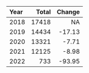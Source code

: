 |Year | Total| Change|
|:----|-----:|------:|
|2018 | 17418|     NA|
|2019 | 14434| -17.13|
|2020 | 13321|  -7.71|
|2021 | 12125|  -8.98|
|2022 |   733| -93.95|
